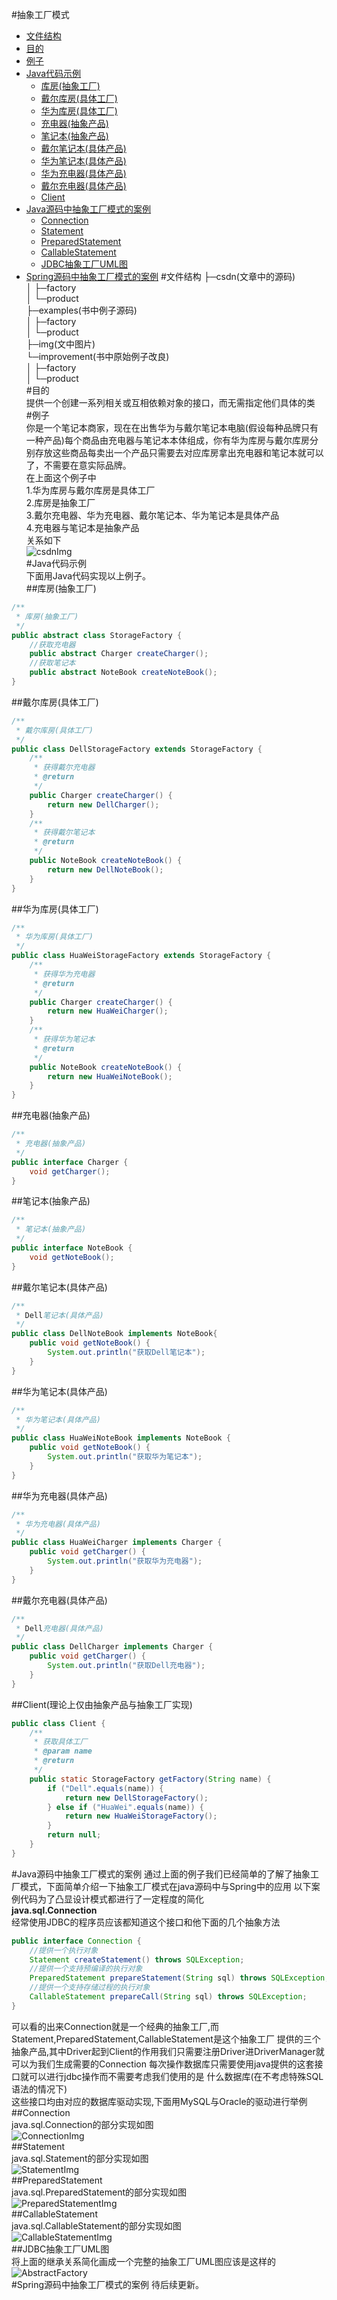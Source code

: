 #抽象工厂模式
- [文件结构](#文件结构)
- [目的](#目的)  
- [例子](#例子)  
- [Java代码示例](#Java代码示例)  
    * [库房(抽象工厂)](##库房(抽象工厂))
    * [戴尔库房(具体工厂)](##戴尔库房(具体工厂))
    * [华为库房(具体工厂)](##华为库房(具体工厂))
    * [充电器(抽象产品)](##充电器(抽象产品))
    * [笔记本(抽象产品)](##笔记本(抽象产品))
    * [戴尔笔记本(具体产品)](##戴尔笔记本(具体产品))
    * [华为笔记本(具体产品)](##华为笔记本(具体产品))
    * [华为充电器(具体产品)](##华为充电器(具体产品))
    * [戴尔充电器(具体产品)](##戴尔充电器(具体产品))
    * [Client](##Client(理论上仅由抽象产品与抽象工厂实现))
- [Java源码中抽象工厂模式的案例](#Java源码中抽象工厂模式的案例)
    * [Connection](##Connection)
    * [Statement](##Statement)
    * [PreparedStatement](##PreparedStatement)
    * [CallableStatement](##CallableStatement)
    * [JDBC抽象工厂UML图](##JDBC抽象工厂UML图)
- [Spring源码中抽象工厂模式的案例](#Spring源码中抽象工厂模式的案例)
#文件结构
├─csdn(文章中的源码)  
│  ├─factory  
│  └─product  
├─examples(书中例子源码)  
│  ├─factory  
│  └─product  
├─img(文中图片)  
└─improvement(书中原始例子改良)  
│  ├─factory  
│  └─product  
#目的  
提供一个创建一系列相关或互相依赖对象的接口，而无需指定他们具体的类  
#例子  
你是一个笔记本商家，现在在出售华为与戴尔笔记本电脑(假设每种品牌只有一种产品)每个商品由充电器与笔记本本体组成，你有华为库房与戴尔库房分别存放这些商品每卖出一个产品只需要去对应库房拿出充电器和笔记本就可以了，不需要在意实际品牌。  
在上面这个例子中    
1.华为库房与戴尔库房是具体工厂  
2.库房是抽象工厂    
3.戴尔充电器、华为充电器、戴尔笔记本、华为笔记本是具体产品  
4.充电器与笔记本是抽象产品  
关系如下  
![csdnImg](img/AbstractFactoryCsdn.png)  
#Java代码示例  
下面用Java代码实现以上例子。  
##库房(抽象工厂)
```java
/**
 * 库房(抽象工厂)
 */
public abstract class StorageFactory {
    //获取充电器
    public abstract Charger createCharger();
    //获取笔记本
    public abstract NoteBook createNoteBook();
}
```
##戴尔库房(具体工厂)
```java
/**
 * 戴尔库房(具体工厂)
 */
public class DellStorageFactory extends StorageFactory {
    /**
     * 获得戴尔充电器
     * @return
     */
    public Charger createCharger() {
        return new DellCharger();
    }
    /**
     * 获得戴尔笔记本
     * @return
     */
    public NoteBook createNoteBook() {
        return new DellNoteBook();
    }
}
```
##华为库房(具体工厂)
```java
/**
 * 华为库房(具体工厂)
 */
public class HuaWeiStorageFactory extends StorageFactory {
    /**
     * 获得华为充电器
     * @return
     */
    public Charger createCharger() {
        return new HuaWeiCharger();
    }
    /**
     * 获得华为笔记本
     * @return
     */
    public NoteBook createNoteBook() {
        return new HuaWeiNoteBook();
    }
}
```
##充电器(抽象产品)
```java
/**
 * 充电器(抽象产品)
 */
public interface Charger {
    void getCharger();
}
```
##笔记本(抽象产品)
```java
/**
 * 笔记本(抽象产品)
 */
public interface NoteBook {
    void getNoteBook();
}
```
##戴尔笔记本(具体产品)
```java
/**
 * Dell笔记本(具体产品)
 */
public class DellNoteBook implements NoteBook{
    public void getNoteBook() {
        System.out.println("获取Dell笔记本");
    }
}
```
##华为笔记本(具体产品)
```java
/**
 * 华为笔记本(具体产品)
 */
public class HuaWeiNoteBook implements NoteBook {
    public void getNoteBook() {
        System.out.println("获取华为笔记本");
    }
}
```
##华为充电器(具体产品)
```java
/**
 * 华为充电器(具体产品)
 */
public class HuaWeiCharger implements Charger {
    public void getCharger() {
        System.out.println("获取华为充电器");
    }
}
```
##戴尔充电器(具体产品)
```java
/**
 * Dell充电器(具体产品)
 */
public class DellCharger implements Charger {
    public void getCharger() {
        System.out.println("获取Dell充电器");
    }
}
```
##Client(理论上仅由抽象产品与抽象工厂实现)
```java
public class Client {
    /**
     * 获取具体工厂
     * @param name
     * @return
     */
    public static StorageFactory getFactory(String name) {
        if ("Dell".equals(name)) {
            return new DellStorageFactory();
        } else if ("HuaWei".equals(name)) {
            return new HuaWeiStorageFactory();
        }
        return null;
    }
}
```
#Java源码中抽象工厂模式的案例
通过上面的例子我们已经简单的了解了抽象工厂模式，下面简单介绍一下抽象工厂模式在java源码中与Spring中的应用 
以下案例代码为了凸显设计模式都进行了一定程度的简化  
**java.sql.Connection**  
经常使用JDBC的程序员应该都知道这个接口和他下面的几个抽象方法
```java
public interface Connection {
    //提供一个执行对象
    Statement createStatement() throws SQLException;
    //提供一个支持预编译的执行对象
    PreparedStatement prepareStatement(String sql) throws SQLException;
    //提供一个支持存储过程的执行对象
    CallableStatement prepareCall(String sql) throws SQLException;
}
```
可以看的出来Connection就是一个经典的抽象工厂,而Statement,PreparedStatement,CallableStatement是这个抽象工厂
提供的三个抽象产品,其中Driver起到Client的作用我们只需要注册Driver进DriverManager就可以为我们生成需要的Connection
每次操作数据库只需要使用java提供的这套接口就可以进行jdbc操作而不需要考虑我们使用的是
什么数据库(在不考虑特殊SQL语法的情况下)  
这些接口均由对应的数据库驱动实现,下面用MySQL与Oracle的驱动进行举例  
##Connection  
java.sql.Connection的部分实现如图  
![ConnectionImg](img/jdbc-Connection.png)  
##Statement  
java.sql.Statement的部分实现如图  
![StatementImg](img/jdbc-Statement.png)  
##PreparedStatement  
java.sql.PreparedStatement的部分实现如图  
![PreparedStatementImg](img/jdbc-PreparedStatement.png)  
##CallableStatement  
java.sql.CallableStatement的部分实现如图  
![CallableStatementImg](img/jdbc-CallableStatemt.png)  
##JDBC抽象工厂UML图  
将上面的继承关系简化画成一个完整的抽象工厂UML图应该是这样的
![AbstractFactory](img/jdbc-AbstractFactory.png)  
#Spring源码中抽象工厂模式的案例
待后续更新。
